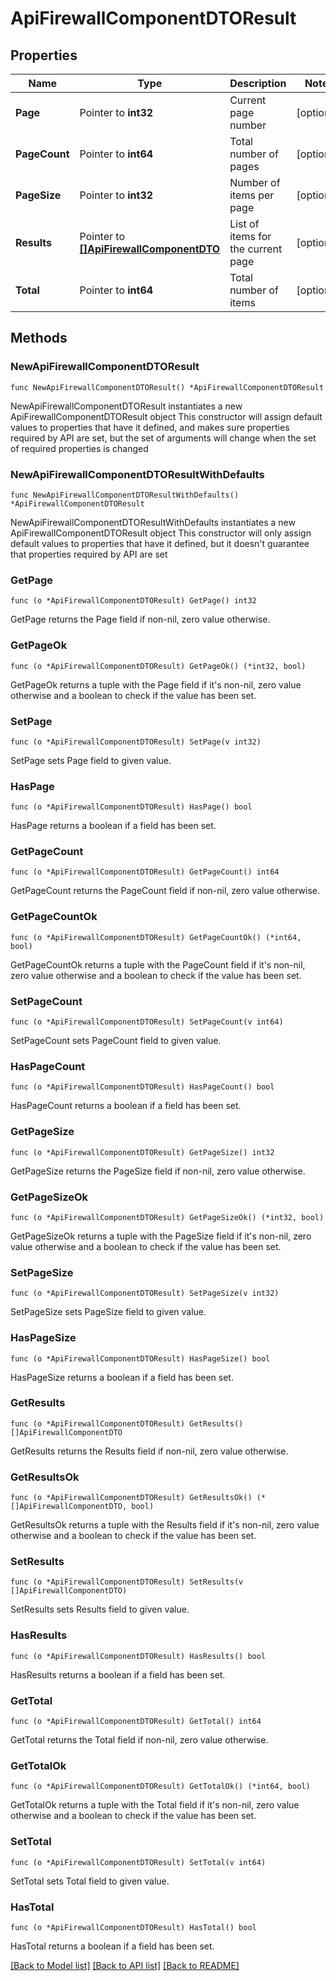 # ApiFirewallComponentDTOResult

## Properties

Name | Type | Description | Notes
------------ | ------------- | ------------- | -------------
**Page** | Pointer to **int32** | Current page number | [optional] 
**PageCount** | Pointer to **int64** | Total number of pages | [optional] 
**PageSize** | Pointer to **int32** | Number of items per page | [optional] 
**Results** | Pointer to [**[]ApiFirewallComponentDTO**](ApiFirewallComponentDTO.md) | List of items for the current page | [optional] 
**Total** | Pointer to **int64** | Total number of items | [optional] 

## Methods

### NewApiFirewallComponentDTOResult

`func NewApiFirewallComponentDTOResult() *ApiFirewallComponentDTOResult`

NewApiFirewallComponentDTOResult instantiates a new ApiFirewallComponentDTOResult object
This constructor will assign default values to properties that have it defined,
and makes sure properties required by API are set, but the set of arguments
will change when the set of required properties is changed

### NewApiFirewallComponentDTOResultWithDefaults

`func NewApiFirewallComponentDTOResultWithDefaults() *ApiFirewallComponentDTOResult`

NewApiFirewallComponentDTOResultWithDefaults instantiates a new ApiFirewallComponentDTOResult object
This constructor will only assign default values to properties that have it defined,
but it doesn't guarantee that properties required by API are set

### GetPage

`func (o *ApiFirewallComponentDTOResult) GetPage() int32`

GetPage returns the Page field if non-nil, zero value otherwise.

### GetPageOk

`func (o *ApiFirewallComponentDTOResult) GetPageOk() (*int32, bool)`

GetPageOk returns a tuple with the Page field if it's non-nil, zero value otherwise
and a boolean to check if the value has been set.

### SetPage

`func (o *ApiFirewallComponentDTOResult) SetPage(v int32)`

SetPage sets Page field to given value.

### HasPage

`func (o *ApiFirewallComponentDTOResult) HasPage() bool`

HasPage returns a boolean if a field has been set.

### GetPageCount

`func (o *ApiFirewallComponentDTOResult) GetPageCount() int64`

GetPageCount returns the PageCount field if non-nil, zero value otherwise.

### GetPageCountOk

`func (o *ApiFirewallComponentDTOResult) GetPageCountOk() (*int64, bool)`

GetPageCountOk returns a tuple with the PageCount field if it's non-nil, zero value otherwise
and a boolean to check if the value has been set.

### SetPageCount

`func (o *ApiFirewallComponentDTOResult) SetPageCount(v int64)`

SetPageCount sets PageCount field to given value.

### HasPageCount

`func (o *ApiFirewallComponentDTOResult) HasPageCount() bool`

HasPageCount returns a boolean if a field has been set.

### GetPageSize

`func (o *ApiFirewallComponentDTOResult) GetPageSize() int32`

GetPageSize returns the PageSize field if non-nil, zero value otherwise.

### GetPageSizeOk

`func (o *ApiFirewallComponentDTOResult) GetPageSizeOk() (*int32, bool)`

GetPageSizeOk returns a tuple with the PageSize field if it's non-nil, zero value otherwise
and a boolean to check if the value has been set.

### SetPageSize

`func (o *ApiFirewallComponentDTOResult) SetPageSize(v int32)`

SetPageSize sets PageSize field to given value.

### HasPageSize

`func (o *ApiFirewallComponentDTOResult) HasPageSize() bool`

HasPageSize returns a boolean if a field has been set.

### GetResults

`func (o *ApiFirewallComponentDTOResult) GetResults() []ApiFirewallComponentDTO`

GetResults returns the Results field if non-nil, zero value otherwise.

### GetResultsOk

`func (o *ApiFirewallComponentDTOResult) GetResultsOk() (*[]ApiFirewallComponentDTO, bool)`

GetResultsOk returns a tuple with the Results field if it's non-nil, zero value otherwise
and a boolean to check if the value has been set.

### SetResults

`func (o *ApiFirewallComponentDTOResult) SetResults(v []ApiFirewallComponentDTO)`

SetResults sets Results field to given value.

### HasResults

`func (o *ApiFirewallComponentDTOResult) HasResults() bool`

HasResults returns a boolean if a field has been set.

### GetTotal

`func (o *ApiFirewallComponentDTOResult) GetTotal() int64`

GetTotal returns the Total field if non-nil, zero value otherwise.

### GetTotalOk

`func (o *ApiFirewallComponentDTOResult) GetTotalOk() (*int64, bool)`

GetTotalOk returns a tuple with the Total field if it's non-nil, zero value otherwise
and a boolean to check if the value has been set.

### SetTotal

`func (o *ApiFirewallComponentDTOResult) SetTotal(v int64)`

SetTotal sets Total field to given value.

### HasTotal

`func (o *ApiFirewallComponentDTOResult) HasTotal() bool`

HasTotal returns a boolean if a field has been set.


[[Back to Model list]](../README.md#documentation-for-models) [[Back to API list]](../README.md#documentation-for-api-endpoints) [[Back to README]](../README.md)


